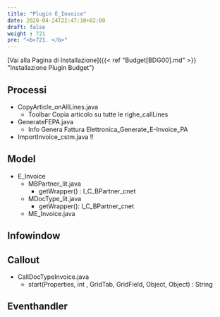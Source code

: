 ```yaml
---
title: "Plugin E_Invoice"
date: 2020-04-24T22:47:10+02:00
draft: false
weight : 721
pre: "<b>721. </b>"
---
```


[Vai alla Pagina di Installazione]({{< ref "Budget[BDG00].md" >}} "Installazione Plugin Budget")

## Processi
- CopyArticle_onAllLines.java
    - Toolbar Copia articolo su tutte le righe_callLines
- GenerateFEPA.java
    - Info Genera Fattura Elettronica_Generate_E-Invoice_PA
- ImportInvoice_cstm.java !!

## Model
- E_Invoice
    - MBPartner_lit.java
        - getWrapper() : I_C_BPartner_cnet
    - MDocType_lit.java
        - getWrapper(): I_C_BPartner_cnet
    - ME_Invoice.java        
        
## Infowindow


## Callout
- CallDocTypeInvoice.java
    - start(Properties, int , GridTab, GridField, Object, Object) : String

## Eventhandler

    
    
    
